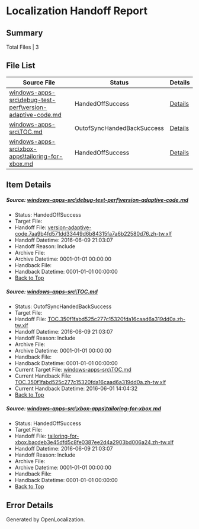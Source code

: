 # <a name='report-top'></a> Localization Handoff Report

## Summary
 Total Files | 3

## File List
 Source File | Status | Details 
 ----------- | ------ | ------- 
 [windows-apps-src\debug-test-perf\version-adaptive-code.md](https://github.com/Microsoft/windows-apps/blob/86244e0662f748551d8bf2cd577be775581f2b18/windows-apps-src/debug-test-perf/version-adaptive-code.md) | HandedOffSuccess | [Details](#a46825ebbaed095989bda5516963027203126d951984)
 [windows-apps-src\TOC.md](https://github.com/Microsoft/windows-apps/blob/0588c3da13d4eeab3ce0a829b7b3d52451793507/windows-apps-src/TOC.md) | OutofSyncHandedBackSuccess | [Details](#a26da6359778065ab4236f43f2a2a63d25f797bf3775)
 [windows-apps-src\xbox-apps\tailoring-for-xbox.md](https://github.com/Microsoft/windows-apps/blob/0588c3da13d4eeab3ce0a829b7b3d52451793507/windows-apps-src/xbox-apps/tailoring-for-xbox.md) | HandedOffSuccess | [Details](#a0bdb3da21e091d7052628d4f9e2166dcc9e18643884)

## Item Details
##### <a name='a46825ebbaed095989bda5516963027203126d951984'></a> Source: [windows-apps-src\debug-test-perf\version-adaptive-code.md](https://github.com/Microsoft/windows-apps/blob/86244e0662f748551d8bf2cd577be775581f2b18/windows-apps-src/debug-test-perf/version-adaptive-code.md)
* Status: HandedOffSuccess
* Target File: 
* Handoff File: [version-adaptive-code.7aa9b4fd571dd33449d6b84315fa7a6b22580d76.zh-tw.xlf](https://github.com/Microsoft/WDG.handoff/blob/bfeeb8a42c44e6b0aa6a037962cbd0d7c7905657/ol-handoff/Microsoft/windows-apps.zh-tw/master/version-adaptive-code.7aa9b4fd571dd33449d6b84315fa7a6b22580d76.zh-tw.xlf)
* Handoff Datetime: 2016-06-09 21:03:07
* Handoff Reason: Include
* Archive File: 
* Archive Datetime: 0001-01-01 00:00:00
* Handback File: 
* Handback Datetime: 0001-01-01 00:00:00
* [Back to Top](#report-top)

##### <a name='a26da6359778065ab4236f43f2a2a63d25f797bf3775'></a> Source: [windows-apps-src\TOC.md](https://github.com/Microsoft/windows-apps/blob/0588c3da13d4eeab3ce0a829b7b3d52451793507/windows-apps-src/TOC.md)
* Status: OutofSyncHandedBackSuccess
* Target File: 
* Handoff File: [TOC.350f1fabd525c277c15320fda16caad6a319dd0a.zh-tw.xlf](https://github.com/Microsoft/WDG.handoff/blob/bfeeb8a42c44e6b0aa6a037962cbd0d7c7905657/ol-handoff/Microsoft/windows-apps.zh-tw/master/TOC.350f1fabd525c277c15320fda16caad6a319dd0a.zh-tw.xlf)
* Handoff Datetime: 2016-06-09 21:03:07
* Handoff Reason: Include
* Archive File: 
* Archive Datetime: 0001-01-01 00:00:00
* Handback File: 
* Handback Datetime: 0001-01-01 00:00:00
* Current Target File: [windows-apps-src\TOC.md](https://github.com/Microsoft/windows-apps.zh-tw/blob/dd1cd79c890b897dcea817a87e8bdc0f8a8075e2/windows-apps-src/TOC.md)
* Current Handback File: [TOC.350f1fabd525c277c15320fda16caad6a319dd0a.zh-tw.xlf](https://github.com/Microsoft/WDG.handback/blob/b90c4ee90f2e635b617419c0868b3000438e0c1d/ol-handback/Microsoft/windows-apps.zh-tw/master/TOC.350f1fabd525c277c15320fda16caad6a319dd0a.zh-tw.xlf)
* Current Handback Datetime: 2016-06-01 14:04:32
* [Back to Top](#report-top)

##### <a name='a0bdb3da21e091d7052628d4f9e2166dcc9e18643884'></a> Source: [windows-apps-src\xbox-apps\tailoring-for-xbox.md](https://github.com/Microsoft/windows-apps/blob/0588c3da13d4eeab3ce0a829b7b3d52451793507/windows-apps-src/xbox-apps/tailoring-for-xbox.md)
* Status: HandedOffSuccess
* Target File: 
* Handoff File: [tailoring-for-xbox.bacdeb3e45dfd5c8fe0387ee2d4a2903bd006a24.zh-tw.xlf](https://github.com/Microsoft/WDG.handoff/blob/bfeeb8a42c44e6b0aa6a037962cbd0d7c7905657/ol-handoff/Microsoft/windows-apps.zh-tw/master/tailoring-for-xbox.bacdeb3e45dfd5c8fe0387ee2d4a2903bd006a24.zh-tw.xlf)
* Handoff Datetime: 2016-06-09 21:03:07
* Handoff Reason: Include
* Archive File: 
* Archive Datetime: 0001-01-01 00:00:00
* Handback File: 
* Handback Datetime: 0001-01-01 00:00:00
* [Back to Top](#report-top)


## Error Details

Generated by OpenLocalization.
